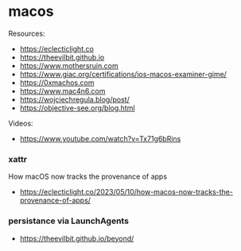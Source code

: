 # macos

Resources:
* https://eclecticlight.co
* https://theevilbit.github.io
* https://www.mothersruin.com
* https://www.giac.org/certifications/ios-macos-examiner-gime/
* https://0xmachos.com
* https://www.mac4n6.com
* https://wojciechregula.blog/post/
* https://objective-see.org/blog.html

Videos:
* https://www.youtube.com/watch?v=Tx71g6bRins

### xattr
How macOS now tracks the provenance of apps
* https://eclecticlight.co/2023/05/10/how-macos-now-tracks-the-provenance-of-apps/

### persistance via LaunchAgents
* https://theevilbit.github.io/beyond/